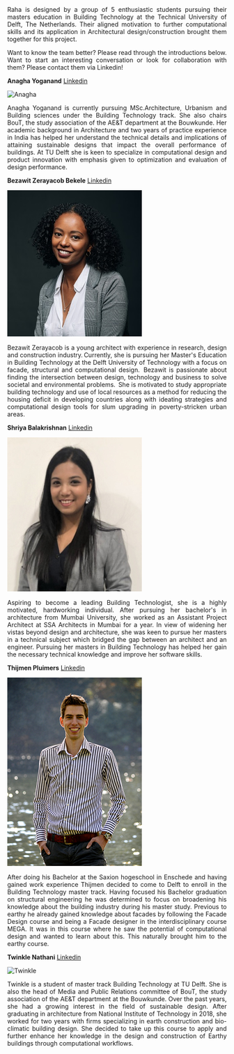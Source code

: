 <div style="text-align: justify"> 
Raha is designed by a group of 5 enthusiastic students pursuing their masters education in Building Technology at the Technical University of Delft, The Netherlands. Their aligned motivation to further computational skills and its application in Architectural design/construction brought them together for this project.   

Want to know the team better? Please read through the introductions below. Want to start an interesting conversation or look for collaboration with them? Please contact them via Linkedin!   
</div>

**Anagha Yoganand** [Linkedin](https://www.linkedin.com/in/anagha-yoganand/)

![Anagha](img/AnaghaYoganand-Portrait.JPG)  
<div style="text-align: justify"> 
Anagha Yoganand is currently pursuing MSc.Architecture, Urbanism and Building sciences under the Building Technology track. She also chairs BouT, the study association of the AE&T department at the Bouwkunde. Her academic background in Architecture and two years of practice experience in India has helped her understand the technical details and implications of attaining sustainable designs that impact the overall performance of buildings. At TU Delft she is keen to specialize in computational design and product innovation with emphasis given to optimization and evaluation of design performance.  
</div>

**Bezawit Zerayacob Bekele** [Linkedin](https://www.linkedin.com/in/bezawit-zerayacob-bekele/)

![Beza.jpg](img/Beza.jpg)  
<div style="text-align: justify"> 
Bezawit Zerayacob is a young architect with experience in research, design and construction industry. Currently, she is pursuing her Master's Education in Building Technology at the Delft University of Technology with a focus on facade, structural and computational design.  Bezawit is passionate about finding the intersection between design, technology and business to solve societal and environmental problems.  She is motivated to study appropriate building technology and use of local resources as a method for reducing the housing deficit in developing countries along with ideating strategies and computational design tools for slum upgrading in poverty-stricken urban areas. 
</div>

**Shriya Balakrishnan** [Linkedin](https://www.linkedin.com/in/shriyabalakrishnan/)

![Shriya.jpg](img/shriya.jpg)  
<div style="text-align: justify"> 
Aspiring to become a leading Building Technologist, she is a highly motivated, hardworking individual. After pursuing her bachelor's in architecture from Mumbai University, she worked as an Assistant Project Architect at SSA Architects in Mumbai for a year.
In view of widening her vistas beyond design and architecture, she was keen to pursue her masters in a technical subject which bridged the gap between an architect and an engineer. Pursuing her masters in Building Technology has helped her gain the necessary technical knowledge and improve her software skills. 
</div>

**Thijmen Pluimers** [Linkedin](https://www.linkedin.com/in/thijmenpluimers/)  

![Thijmen](img/Thijmen.JPG)
<div style="text-align: justify"> 
After doing his Bachelor at the Saxion hogeschool  in Enschede and having gained work experience Thijmen decided to come to Delft to enroll in the Building Technology master track.
Having focused his Bachelor graduation on structural engineering he was determined to focus on broadening his knowledge about the building industry during his master study. Previous to earthy he already gained knowledge about facades by following the Facade Design course and being a Facade designer in the interdisciplinary course MEGA. It was in this course where he saw the potential of computational design and wanted to learn about this. This naturally brought him to the earthy course.  
</div>

**Twinkle Nathani** [Linkedin](https://www.linkedin.com/in/twinkle-nathani-88036a105/)  

![Twinkle](img/2.Media.JPG)
<div style="text-align: justify"> 
Twinkle is a student of master track Building Technology at TU Delft. She is also the head of Media and Public Relations committee of BouT, the study association of the AE&T department at the Bouwkunde. Over the past years, she had a growing interest in the field of sustainable design. After graduating in architecture from National Institute of Technology in 2018, she worked for two years with firms specializing in earth construction and bio-climatic building design. She decided to take up this course to apply and further enhance her knowledge in the design and construction of Earthy buildings through computational workflows.
</div>
